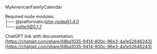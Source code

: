 MyAmericanFamilyCalendar


Required node modules:\
├── @platformatic/php-node@1.4.0\
└── sqlite3@5.1.7

ChatGPT link with documentation.\
[https://chatgpt.com/share/68ba1035-9414-800c-96e3-4a1e52646243](https://chatgpt.com/share/68ba1035-9414-800c-96e3-4a1e52646243)
